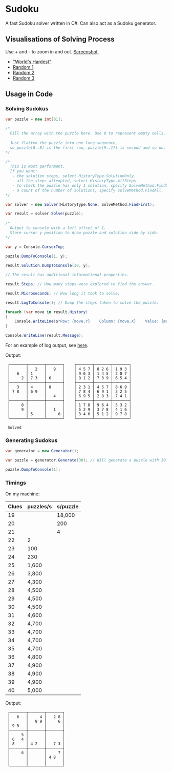 # Sudoku

A fast Sudoku solver written in C#. Can also act as a Sudoku generator.

## Visualisations of Solving Process

Use + and - to zoom in and out. [Screenshot](screenshot.png).

- ["World's Hardest"](https://html-preview.github.io/?url=https://github.com/stevehjohn/Sudoku/blob/master/Visualisations/World%20Hardest.html)
- [Random 1](https://html-preview.github.io/?url=https://github.com/stevehjohn/Sudoku/blob/master/Visualisations/vis-1.html)
- [Random 2](https://html-preview.github.io/?url=https://github.com/stevehjohn/Sudoku/blob/master/Visualisations/vis-2.html)
- [Random 3](https://html-preview.github.io/?url=https://github.com/stevehjohn/Sudoku/blob/master/Visualisations/vis-3.html)

## Usage in Code

### Solving Sudokus

```csharp
var puzzle = new int[81];

/*
  Fill the array with the puzzle here. Use 0 to represent empty cells.
  
  Just flatten the puzzle into one long sequence,
  so puzzle[0..8] is the first row, puzzle[9..17] is second and so on.
*/

/*
  This is most performant.
  If you want:
   - the solution steps, select HistoryType.SolutionOnly.
   - all the steps attempted, select HistoryType.AllSteps.
   - to check the puzzle has only 1 solution, specify SolveMethod.FindUnique.
   - a count of the number of solutions, specify SolveMethod.FindAll.
*/

var solver = new Solver(HistoryType.None, SolveMethod.FindFirst);

var result = solver.Solve(puzzle);
        
/*
  Output to console with a left offset of 1.
  Store cursor y position to draw puzzle and solution side by side.
*/

var y = Console.CursorTop;

puzzle.DumpToConsole(1, y);
        
result.Solution.DumpToConsole(30, y);

// The result has additional informational properties.

result.Steps; // How many steps were explored to find the answer.

result.Microseconds; // How long it took to solve.

result.LogToConsole(); // Dump the steps taken to solve the puzzle.

foreach (var move in result.History)
{
    Console.WriteLine($"Row: {move.Y}    Column: {move.X}    Value: {move.Value}");        
}

Console.WriteLine(result.Message);
```

For an example of log output, see [here](Example%20Log.md).

Output:

```
 ┌───────┬───────┬───────┐    ┌───────┬───────┬───────┐
 │       │   2   │   9   │    │ 4 5 7 │ 8 2 6 │ 1 9 3 │
 │   6   │ 1     │       │    │ 9 6 3 │ 1 4 5 │ 2 8 7 │
 │     2 │ 7 3   │ 6     │    │ 8 1 2 │ 7 3 9 │ 6 5 4 │
 ├───────┼───────┼───────┤    ├───────┼───────┼───────┤
 │   3   │ 4     │ 8     │    │ 2 3 1 │ 4 5 7 │ 8 6 9 │
 │ 7 8   │ 6 9   │       │    │ 7 8 4 │ 6 9 1 │ 3 2 5 │
 │       │       │   4   │    │ 6 9 5 │ 2 8 3 │ 7 4 1 │
 ├───────┼───────┼───────┤    ├───────┼───────┼───────┤
 │     8 │       │       │    │ 1 7 8 │ 9 6 4 │ 5 3 2 │
 │     9 │       │   1   │    │ 5 2 9 │ 3 7 8 │ 4 1 6 │
 │       │ 5     │     8 │    │ 3 4 6 │ 5 1 2 │ 9 7 8 │
 └───────┴───────┴───────┘    └───────┴───────┴───────┘
 
 Solved
```

### Generating Sudokus

```csharp
var generator = new Generator();

var puzzle = generator.Generate(30); // Will generate a puzzle with 30 clues. Can get quite slow below 22.

puzzle.DumpToConsole(1);
```

### Timings

On my machine:

| Clues | puzzles/s | s/puzzle |
|-------|-----------|----------|
| 19    |           | 18,000   |
| 20    |           | 200      |
| 21    |           | 4        |
| 22    | 2         |          |
| 23    | 100       |          |
| 24    | 230       |          |
| 25    | 1,600     |          |
| 26    | 3,800     |          |
| 27    | 4,300     |          |
| 28    | 4,500     |          |
| 29    | 4,500     |          |
| 30    | 4,500     |          |
| 31    | 4,600     |          |
| 32    | 4,700     |          |
| 33    | 4,700     |          |
| 34    | 4,700     |          |
| 35    | 4,700     |          |
| 36    | 4,800     |          |
| 37    | 4,900     |          |
| 38    | 4,900     |          |
| 39    | 4,900     |          |
| 40    | 5,000     |          |

Output:

```
 ┌───────┬───────┬───────┐
 │   6   │     4 │   2 8 │
 │       │   8 9 │     6 │
 │ 9 5   │       │       │
 ├───────┼───────┼───────┤
 │     5 │       │       │
 │ 6   4 │       │       │
 │ 8     │ 4 2   │   7 3 │
 ├───────┼───────┼───────┤
 │     6 │       │     7 │
 │       │       │ 4 8   │
 │       │       │       │
 └───────┴───────┴───────┘
```
